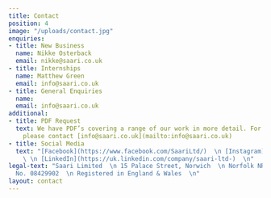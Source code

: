 ```yaml
---
title: Contact
position: 4
image: "/uploads/contact.jpg"
enquiries:
- title: New Business
  name: Nikke Osterback
  email: nikke@saari.co.uk
- title: Internships
  name: Matthew Green
  email: info@saari.co.uk
- title: General Enquiries
  name: 
  email: info@saari.co.uk
additional:
- title: PDF Request
  text: We have PDF’s covering a range of our work in more detail. For more information
    please contact [info@saari.co.uk](mailto:info@saari.co.uk)
- title: Social Media
  text: "[Facebook](https://www.facebook.com/SaariLtd/)  \n [Instagram](https://www.instagram.com/saariltd/)
    \ \n [LinkedIn](https://uk.linkedin.com/company/saari-ltd-)  \n"
legal-text: "Saari Limited  \n 15 Palace Street, Norwich  \n Norfolk NR3 1RT  \n\nRegistered
  No. 08429902  \n Registered in England & Wales  \n"
layout: contact
---
```


